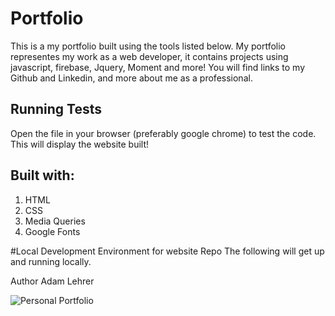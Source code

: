 # Portfolio

This is a my portfolio built using the tools listed below. My portfolio  representes my work as a web developer, it contains projects using javascript, firebase, Jquery, Moment and more! You will find links to my Github and Linkedin, and more about me as a professional.



## Running Tests 

Open the file in  your browser (preferably google chrome) to test the code. 
This will display the website built! 

## Built with:
<ol>
<li> HTML 
<li> CSS 
<li> Media Queries 
<li> Google Fonts
</ol>

#Local Development Environment for website Repo
The following will get up and running locally.

Author
Adam Lehrer

![Personal Portfolio](imgs/Portfolio.png)

